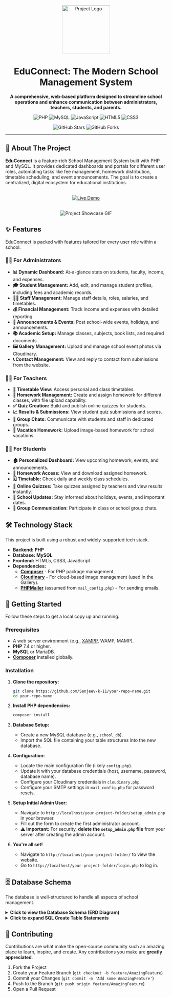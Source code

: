 <div align="center">

<!-- 
    TODO: 
    1. Replace 'https://your-logo-url.com/logo.png' with a URL to your project's logo. 
    A simple, clean logo works best. You can upload it to your GitHub repo and use the raw link.
-->
<img src="https://your-logo-url.com/logo.png" alt="Project Logo" width="150"/>

# EduConnect: The Modern School Management System

**A comprehensive, web-based platform designed to streamline school operations and enhance communication between administrators, teachers, students, and parents.**

<p>
    <img src="https://img.shields.io/badge/PHP-777BB4?style=for-the-badge&logo=php&logoColor=white" alt="PHP">
    <img src="https://img.shields.io/badge/MySQL-4479A1?style=for-the-badge&logo=mysql&logoColor=white" alt="MySQL">
    <img src="https://img.shields.io/badge/JavaScript-F7DF1E?style=for-the-badge&logo=javascript&logoColor=black" alt="JavaScript">
    <img src="https://img.shields.io/badge/HTML5-E34F26?style=for-the-badge&logo=html5&logoColor=white" alt="HTML5">
    <img src="https://img.shields.io/badge/CSS3-1572B6?style=for-the-badge&logo=css3&logoColor=white" alt="CSS3">
</p>

<p>
    <!-- 
        TODO: 
        2. Replace 'your-repo-name' with the actual name of your GitHub repository.
    -->
    <img src="https://img.shields.io/github/stars/Sanjeev-k-11/your-repo-name?style=social" alt="GitHub Stars">
    <img src="https://img.shields.io/github/forks/Sanjeev-k-11/your-repo-name?style=social" alt="GitHub Forks">
 </p>

</div>

---

## 🌟 About The Project

**EduConnect** is a feature-rich School Management System built with PHP and MySQL. It provides dedicated dashboards and portals for different user roles, automating tasks like fee management, homework distribution, timetable scheduling, and event announcements. The goal is to create a centralized, digital ecosystem for educational institutions.

<br>

<div align="center">
  <!-- 
    TODO: 
    3. If you have a live demo, replace 'https://your-live-demo-link.com' with the actual URL.
    If not, you can remove this section.
  -->
  <a href="https://your-live-demo-link.com" target="_blank">
    <img src="https://img.shields.io/badge/View_Live_Demo-28a745?style=for-the-badge&logo=Internet-explorer&logoColor=white" alt="Live Demo">
  </a>
</div>

<br>

<div align="center">

<!-- 
    TODO: 
    4. This is the most important part for "animation"! 
    Record a short GIF of your application's main dashboard or key features.
    Upload it to your repo and replace the URL below.
    Tools like Giphy Capture, ScreenToGif, or Kap are great for this.
-->
![Project Showcase GIF](https://your-gif-url.com/dashboard-showcase.gif)

</div>

## ✨ Features

EduConnect is packed with features tailored for every user role within a school.

### 👨‍💼 For Administrators

*   **📊 Dynamic Dashboard:** At-a-glance stats on students, faculty, income, and expenses.
*   **🎓 Student Management:** Add, edit, and manage student profiles, including fees and academic records.
*   **👨‍🏫 Staff Management:** Manage staff details, roles, salaries, and timetables.
*   **💰 Financial Management:** Track income and expenses with detailed reporting.
*   **📢 Announcements & Events:** Post school-wide events, holidays, and announcements.
*   **📚 Academic Setup:** Manage classes, subjects, book lists, and required documents.
*   **🖼️ Gallery Management:** Upload and manage school event photos via Cloudinary.
*   **📞 Contact Management:** View and reply to contact form submissions from the website.

### 👩‍🏫 For Teachers

*   **📅 Timetable View:** Access personal and class timetables.
*   **📝 Homework Management:** Create and assign homework for different classes, with file upload capability.
*   **✅ Quiz Creation:** Build and publish online quizzes for students.
*   **📈 Results & Submissions:** View student quiz submissions and scores.
*   **💬 Group Chats:** Communicate with students and staff in dedicated groups.
*   **🌴 Vacation Homework:** Upload image-based homework for school vacations.

### 🧑‍🎓 For Students

*   **🏠 Personalized Dashboard:** View upcoming homework, events, and announcements.
*   **📘 Homework Access:** View and download assigned homework.
*   **🗓️ Timetable:** Check daily and weekly class schedules.
*   **🧠 Online Quizzes:** Take quizzes assigned by teachers and view results instantly.
*   **📣 School Updates:** Stay informed about holidays, events, and important dates.
*   **💬 Group Communication:** Participate in class or school group chats.

## 🛠️ Technology Stack

This project is built using a robust and widely-supported tech stack.

*   **Backend:** **PHP**
*   **Database:** **MySQL**
*   **Frontend:** HTML5, CSS3, JavaScript
*   **Dependencies:**
    *   [**Composer**](https://getcomposer.org/) - For PHP package management.
    *   [**Cloudinary**](https://cloudinary.com/) - For cloud-based image management (used in the Gallery).
    *   [**PHPMailer**](https://github.com/PHPMailer/PHPMailer) (assumed from `mail_config.php`) - For sending emails.

## 🚀 Getting Started

Follow these steps to get a local copy up and running.

### Prerequisites

*   A web server environment (e.g., [XAMPP](https://www.apachefriends.org/index.html), WAMP, MAMP).
*   **PHP** 7.4 or higher.
*   **MySQL** or MariaDB.
*   **[Composer](https://getcomposer.org/download/)** installed globally.

### Installation

1.  **Clone the repository:**
    ```bash
    git clone https://github.com/Sanjeev-k-11/your-repo-name.git
    cd your-repo-name
    ```

2.  **Install PHP dependencies:**
    ```bash
    composer install
    ```

3.  **Database Setup:**
    *   Create a new MySQL database (e.g., `school_db`).
    *   Import the SQL file containing your table structures into the new database.

4.  **Configuration:**
    *   Locate the main configuration file (likely `config.php`).
    *   Update it with your database credentials (host, username, password, database name).
    *   Configure your Cloudinary credentials in `cloudinary.php`.
    *   Configure your SMTP settings in `mail_config.php` for password resets.

5.  **Setup Initial Admin User:**
    *   Navigate to `http://localhost/your-project-folder/setup_admin.php` in your browser.
    *   Fill out the form to create the first administrator account.
    *   **⚠️ Important:** For security, **delete the `setup_admin.php` file** from your server after creating the admin account.

6.  **You're all set!**
    *   Navigate to `http://localhost/your-project-folder/` to view the website.
    *   Go to `http://localhost/your-project-folder/login.php` to log in.

## 🗄️ Database Schema

The database is well-structured to handle all aspects of school management.

<details>
<summary><strong>Click to view the Database Schema (ERD Diagram)</strong></summary>

<br>

<!-- 
    TODO: 
    5. This is highly recommended for a professional README.
    Use a tool like dbdiagram.io or diagrams.net to create an ERD (Entity-Relationship Diagram) from your SQL schema.
    Export it as a PNG or SVG, upload it to your repo, and replace the URL below.
-->
![ERD Diagram](https://your-image-url.com/erd_diagram.png)

</details>

<details>
<summary><strong>Click to expand SQL Create Table Statements</strong></summary>

```sql
-- Table: admissions_details
CREATE TABLE admissions_details (
    id INT(11) NOT NULL PRIMARY KEY,
    photo_url TEXT DEFAULT NULL,
    pdf_url VARCHAR(512) DEFAULT NULL,
    created_at TIMESTAMP NOT NULL DEFAULT CURRENT_TIMESTAMP ON UPDATE CURRENT_TIMESTAMP
);

-- Table: admissions_settings
CREATE TABLE admissions_settings (
    setting_key VARCHAR(255) NOT NULL PRIMARY KEY,
    setting_value TEXT DEFAULT NULL
);

-- ... (and so on for all your other tables)
-- Paste the rest of your SQL schema here to keep it tidy.

CREATE TABLE vacation_homework (
    id INT(11) NOT NULL PRIMARY KEY AUTO_INCREMENT,
    class_name VARCHAR(50) NOT NULL,
    subject_name VARCHAR(100) NOT NULL,
    image_url VARCHAR(255) NOT NULL,
    display_order INT(11) NOT NULL DEFAULT 0,
    created_at TIMESTAMP NOT NULL DEFAULT CURRENT_TIMESTAMP
);
```

</details>

## 🤝 Contributing

Contributions are what make the open-source community such an amazing place to learn, inspire, and create. Any contributions you make are **greatly appreciated**.

1.  Fork the Project
2.  Create your Feature Branch (`git checkout -b feature/AmazingFeature`)
3.  Commit your Changes (`git commit -m 'Add some AmazingFeature'`)
4.  Push to the Branch (`git push origin feature/AmazingFeature`)
5.  Open a Pull Request
